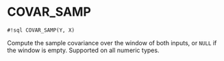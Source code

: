 # COVAR_SAMP
`#!sql COVAR_SAMP(Y, X)`

Compute the sample covariance over the window of both inputs, or `NULL` if
the window is empty. Supported on all numeric types.


